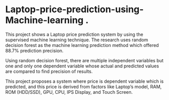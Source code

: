# Laptop-price-prediction-using-Machine-learning .
This project shows a Laptop price prediction system by using the supervised machine learning technique. The research uses random decision forest as the machine learning prediction method which offered 88.7% prediction precision.

Using random decision forest, there are multiple independent variables but one and only one dependent variable whose actual and predicted values are compared to find precision of results.

This project proposes a system where price is dependent variable which is predicted, and this price is derived from factors like Laptop’s model, RAM, ROM (HDD/SSD), GPU, CPU, IPS Display, and Touch Screen.
